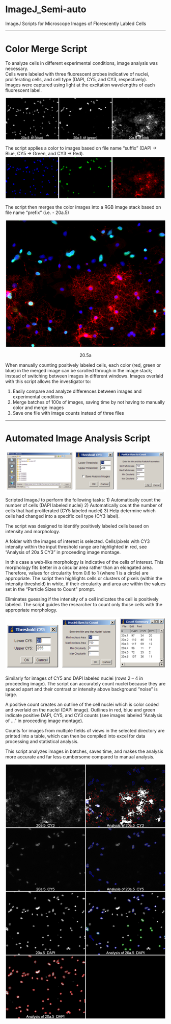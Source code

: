 # ImageJ_Semi-auto
ImageJ Scripts for Microscope Images of Florescently Labled Cells

--------------------------------------------------------------------------------------------------------------------------------------
# Color Merge Script

To analyze cells in different experimental conditions, image analysis was necessary.  
Cells were labeled with three fluorescent probes indicative of nuclei, proliferating cells, and cell type (DAPI, CY5, and CY3, respectively).  
Images were captured using light at the excitation wavelengths of each fluorescent label.

![Same area imaged with three excitation wavelengths](https://github.com/caticoa3/ImageJ_Semi-auto/blob/master/ReadMe_images/BeforeRGB_Labeled1.png)
                 
The script applies a color to images based on file name “suffix” (DAPI -> Blue, CY5 -> Green, and CY3 -> Red).
![Pseudo-color applied](https://github.com/caticoa3/ImageJ_Semi-auto/blob/master/ReadMe_images/20a.5_RGB_Montage.png)
 
The script then merges the color images into a RGB image stack based on file name “prefix” (i.e. - 20a.5)
<p align="center">
  <img src="https://github.com/caticoa3/ImageJ_Semi-auto/blob/master/ReadMe_images/20a.5(RGB)_Merged.png?raw=true" alt="RGB Merged"/>
</p>
<p align="center">
  20.5a
</p>
When manually counting positively labeled cells, each color (red, green or blue) in the merged image can be scrolled through in the image stack; instead of switching between images in different windows. 
Images overlaid with this script allows the investigator to:

1) Easily compare and analyze differences between images and experimental conditions
2) Merge batches of 100s of images, saving time by not having to manually color and merge images
3) Save one file with image counts instead of three files

--------------------------------------------------------------------------------------------------------------------------------------
# Automated Image Analysis Script
<p align="center">
  <img src="https://github.com/caticoa3/ImageJ_Semi-auto/blob/master/ReadMe_images/WindowShots1.PNG?raw=true" alt="Input GUI"/>
</p>
Scripted ImageJ to perform the following tasks:
1)	Automatically count the number of cells (DAPI labeled nuclei)
2)	Automatically count the number of cells that had proliferated (CY5 labeled nuclei) 
3)	Help determine which cells had changed into a specific cell type (CY3 label).   

The script was designed to identify positively labeled cells based on intensity and morphology.  

A folder with the images of interest is selected.  Cells/pixels with CY3 intensity within the input threshold range are highlighted in red, see “Analysis of 20a.5 CY3” in proceeding image montage.

In this case a web-like morphology is indicative of the cells of interest.  This morphology fits better in a circular area rather than an elongated area.  Therefore, values for circularity from 0.6 to 1 (where 1 is a circle) are appropriate.  The script then highlights cells or clusters of pixels (within the intensity threshold) in white, if their circularity and area are within the values set in the “Particle Sizes to Count” prompt.  
	
Eliminates guessing if the intensity of a cell indicates the cell is positively labeled.
The script guides the researcher to count only those cells with the appropriate morphology.
<p align="center">
  <img src="https://github.com/caticoa3/ImageJ_Semi-auto/blob/master/ReadMe_images/WindowShots2.PNG?raw=true" alt="Input GUI and Results Table"/>
</p>

Similarly for images of CY5 and DAPI labeled nuclei (rows 2 – 4 in proceeding image).  The script can accurately count nuclei because they are spaced apart and their contrast or intensity above background “noise” is large.  

A positive count creates an outline of the cell nuclei which is color coded and overlaid on the nuclei (DAPI image).  Outlines in red, blue and green indicate positive DAPI, CY5, and CY3 counts (see images labeled “Analysis of …” in proceeding image montage).

Counts for images from multiple fields of views in the selected directory are printed into a table, which can then be compiled into excel for data processing and statistical analysis.  

This script analyzes images in batches, saves time, and makes the analysis more accurate and far less cumbersome compared to manual analysis.

<p align="center">
  <img src="https://github.com/caticoa3/ImageJ_Semi-auto/blob/master/ReadMe_images/SemiAutomatic_Image_Analysis.png?raw=true" alt="Semi-automated Cell Analysis"/>
</p>
